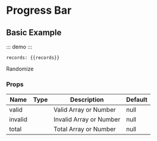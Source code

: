 
# Progress Bar
## Basic Example

::: demo
<progress-bar :valid="records.valid" :total="records.total" :invalid="records.invalid"/>
:::

`records: {{records}}`

<btn v-on:click.native="randomizeScore">Randomize</btn>

### Props
Name    | Type   | Description | Default
----    | :----: | ----------- | -----
valid   | 		 | Valid Array or Number  | null
invalid | 		 | Invalid Array or Number  | null
total   | 		 | Total Array or Number  | null

<script>
export default {
	data () {
      	return {
      		records:{
	      		valid: 6,
	      		invalid: 1,
	      		total: 10
	      	}
      	}
  	},
  	methods:{
      getRandomInt(max){
        return Math.floor(Math.random() * Math.floor(max));
      },
  		randomizeScore(){
  			var total = 10
  			var valid = this.getRandomInt(total)
  			var invalid = this.getRandomInt(total - valid)
  			this.records.valid = valid
  			this.records.invalid = invalid
  		}
  	}
}
</script>